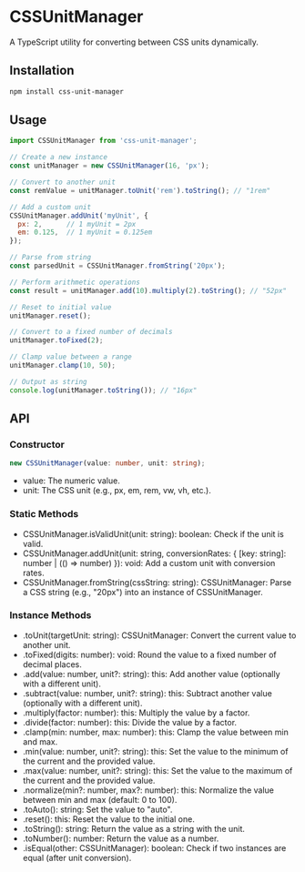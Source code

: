 # CSSUnitManager

A TypeScript utility for converting between CSS units dynamically.

## Installation

```bash
npm install css-unit-manager
```

## Usage
```js
import CSSUnitManager from 'css-unit-manager';

// Create a new instance
const unitManager = new CSSUnitManager(16, 'px');

// Convert to another unit
const remValue = unitManager.toUnit('rem').toString(); // "1rem"

// Add a custom unit
CSSUnitManager.addUnit('myUnit', {
  px: 2,      // 1 myUnit = 2px
  em: 0.125,  // 1 myUnit = 0.125em
});

// Parse from string
const parsedUnit = CSSUnitManager.fromString('20px');

// Perform arithmetic operations
const result = unitManager.add(10).multiply(2).toString(); // "52px"

// Reset to initial value
unitManager.reset();

// Convert to a fixed number of decimals
unitManager.toFixed(2);

// Clamp value between a range
unitManager.clamp(10, 50);

// Output as string
console.log(unitManager.toString()); // "16px"
```


## API
### Constructor
```ts
new CSSUnitManager(value: number, unit: string);
```
 - value: The numeric value.
 - unit: The CSS unit (e.g., px, em, rem, vw, vh, etc.).



### Static Methods
 - CSSUnitManager.isValidUnit(unit: string): boolean: Check if the unit is valid.
 - CSSUnitManager.addUnit(unit: string, conversionRates: { [key: string]: number | (() => number) }): void: Add a custom unit with conversion rates.
 - CSSUnitManager.fromString(cssString: string): CSSUnitManager: Parse a CSS string (e.g., "20px") into an instance of CSSUnitManager.
### Instance Methods
 - .toUnit(targetUnit: string): CSSUnitManager: Convert the current value to another unit.
 - .toFixed(digits: number): void: Round the value to a fixed number of decimal places.
 - .add(value: number, unit?: string): this: Add another value (optionally with a different unit).
 - .subtract(value: number, unit?: string): this: Subtract another value (optionally with a different unit).
 - .multiply(factor: number): this: Multiply the value by a factor.
 - .divide(factor: number): this: Divide the value by a factor.
 - .clamp(min: number, max: number): this: Clamp the value between min and max.
 - .min(value: number, unit?: string): this: Set the value to the minimum of the current and the provided value.
 - .max(value: number, unit?: string): this: Set the value to the maximum of the current and the provided value.
 - .normalize(min?: number, max?: number): this: Normalize the value between min and max (default: 0 to 100).
 - .toAuto(): string: Set the value to "auto".
 - .reset(): this: Reset the value to the initial one.
 - .toString(): string: Return the value as a string with the unit.
 - .toNumber(): number: Return the value as a number.
 - .isEqual(other: CSSUnitManager): boolean: Check if two instances are equal (after unit conversion).